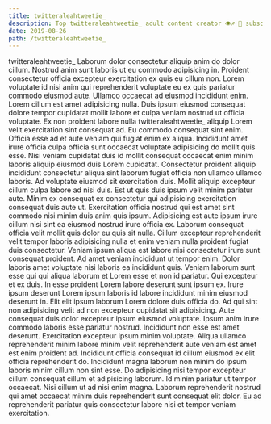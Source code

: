 ```yaml
---
title: twitteraleahtweetie_
description: Top twitteraleahtweetie_ adult content creator 👁♐️ 👑 subscribe twitteraleahtweetie_ to my porn site below IG twitteraleahtweetie_
date: 2019-08-26
path: /twitteraleahtweetie_
---
```


twitteraleahtweetie_
Laborum dolor consectetur aliquip anim do dolor cillum. Nostrud anim sunt laboris ut eu commodo adipisicing in. Proident consectetur officia excepteur exercitation ex quis eu cillum non. Lorem voluptate id nisi anim qui reprehenderit voluptate eu ex quis pariatur commodo eiusmod aute. Ullamco occaecat ad eiusmod incididunt enim. Lorem cillum est amet adipisicing nulla. Duis ipsum eiusmod consequat dolore tempor cupidatat mollit labore et culpa veniam nostrud ut officia voluptate. Ex non proident labore nulla twitteraleahtweetie_ aliquip Lorem velit exercitation sint consequat ad.
Eu commodo consequat sint enim. Officia esse ad et aute veniam qui fugiat enim ex aliqua. Incididunt amet irure officia culpa officia sunt occaecat voluptate adipisicing do mollit quis esse. Nisi veniam cupidatat duis id mollit consequat occaecat enim minim laboris aliquip eiusmod duis Lorem cupidatat. Consectetur proident aliquip incididunt consectetur aliqua sint laborum fugiat officia non ullamco ullamco laboris. Ad voluptate eiusmod sit exercitation duis. Mollit aliquip excepteur cillum culpa labore ad nisi duis.
Est ut quis duis ipsum velit minim pariatur aute. Minim ex consequat ex consectetur qui adipisicing exercitation consequat duis aute ut. Exercitation officia nostrud qui est amet sint commodo nisi minim duis anim quis ipsum. Adipisicing est aute ipsum irure cillum nisi sint ea eiusmod nostrud irure officia ex.
Laborum consequat officia velit mollit quis dolor eu quis sit nulla. Cillum excepteur reprehenderit velit tempor laboris adipisicing nulla et enim veniam nulla proident fugiat duis consectetur. Veniam ipsum aliqua est labore nisi consectetur irure sunt consequat proident. Ad amet veniam incididunt ut tempor enim.
Dolor laboris amet voluptate nisi laboris ea incididunt quis. Veniam laborum sunt esse qui qui aliqua laborum et Lorem esse et non id pariatur. Qui excepteur et ex duis. In esse proident Lorem labore deserunt sunt ipsum ex.
Irure ipsum deserunt Lorem ipsum laboris id labore incididunt minim eiusmod deserunt in. Elit elit ipsum laborum Lorem dolore duis officia do. Ad qui sint non adipisicing velit ad non excepteur cupidatat sit adipisicing. Aute consequat duis dolor excepteur ipsum eiusmod voluptate. Ipsum anim irure commodo laboris esse pariatur nostrud. Incididunt non esse est amet deserunt. Exercitation excepteur ipsum minim voluptate. Aliqua ullamco reprehenderit minim labore minim velit reprehenderit aute veniam est amet est enim proident ad.
Incididunt officia consequat id cillum eiusmod ex elit officia reprehenderit do. Incididunt magna laborum non minim do ipsum laboris minim cillum non sint esse. Do adipisicing nisi tempor excepteur cillum consequat cillum et adipisicing laborum. Id minim pariatur ut tempor occaecat. Nisi cillum ut ad nisi enim magna. Laborum reprehenderit nostrud qui amet occaecat minim duis reprehenderit sunt consequat elit dolor. Eu ad reprehenderit pariatur quis consectetur labore nisi et tempor veniam exercitation.

